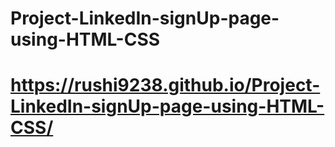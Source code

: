 # Project-LinkedIn-signUp-page-using-HTML-CSS
# https://rushi9238.github.io/Project-LinkedIn-signUp-page-using-HTML-CSS/
